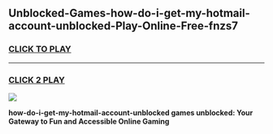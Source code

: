 
## Unblocked-Games-how-do-i-get-my-hotmail-account-unblocked-Play-Online-Free-fnzs7
<h3>
<a href="https://premium76.site?title=how-do-i-get-my-hotmail-account-unblocked&ref=26A">CLICK TO PLAY</a></h3>
<hr>

<h3>
<a href="https://premium76.site?title=how-do-i-get-my-hotmail-account-unblocked&ref=26A">CLICK 2 PLAY</a>
  
</h3>

<a href="https://premium76.site?title=how-do-i-get-my-hotmail-account-unblocked&ref=26A"><img src="https://clearcache.store/games.png"></a>


**how-do-i-get-my-hotmail-account-unblocked games unblocked: Your Gateway to Fun and Accessible Online Gaming**
